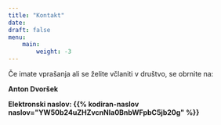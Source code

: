 ```yaml
---
title: "Kontakt"
date:
draft: false
menu:
    main:
        weight: -3
---
```


Če imate vprašanja ali se želite včlaniti v društvo, se obrnite na:

**Anton Dvoršek**

**Elektronski naslov:  {{% kodiran-naslov naslov="YW50b24uZHZvcnNla0BnbWFpbC5jb20g" %}}**